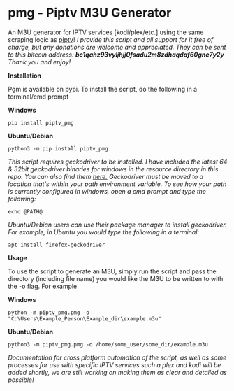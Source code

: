 pmg - Piptv M3U Generator
=======

An M3U generator for IPTV services [kodi/plex/etc.] using the same scraping logic as [piptv](https://github.com/schwifty42069/piptv)! *I provide this script and all support for it free of charge, but any donations are welcome and appreciated. They can be sent to this bitcoin address: **bc1qahz93vyljhjj0fsadu2m8zdhaqdaf60gnc7y2y** Thank you and enjoy!*

**Installation**

Pgm is available on pypi. To install the script, do the following in a terminal/cmd prompt

**Windows**

```
pip install piptv_pmg
```

**Ubuntu/Debian**

```
python3 -m pip install piptv_pmg
```

*This script requires geckodriver to be installed. I have included the latest 64 & 32bit geckodriver
binaries for windows in the resource directory in this repo. You can also find them [here.](https://github.com/mozilla/geckodriver/releases) 
Geckodriver must be moved to a location that's within
your path environment variable. To see how your path is currently configured in windows, open a cmd prompt
and type the following:*

```
echo @PATH@
``` 

*Ubuntu/Debian users can use their package manager to install geckodriver. 
For example, in Ubuntu you would type the following in a terminal:*

```
apt install firefox-geckodriver
```

**Usage**

To use the script to generate an M3U, simply run the script and pass the directory 
(including file name) you would like the M3U to be written to with the -o flag. For example

**Windows**

```
python -m piptv_pmg.pmg -o "C:\Users\Example_Person\Example_dir\example.m3u"
```

**Ubuntu/Debian**

```
python3 -m piptv_pmg.pmg -o /home/some_user/some_dir/example.m3u
```

*Documentation for cross platform automation of the script, as well as some processes for use with 
specific IPTV services such a plex and kodi will be added shortly, we are still working on making
them as clear and detailed as possible!*
